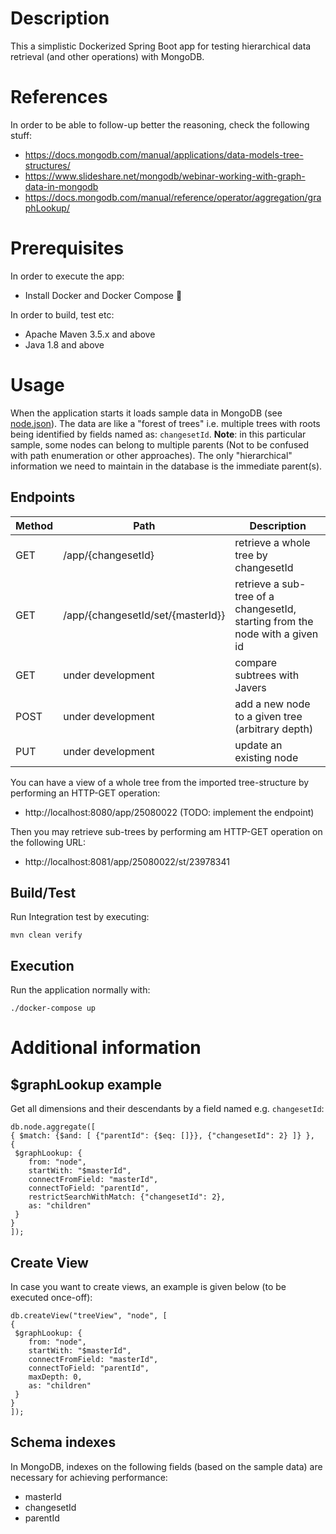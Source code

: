 # Description
This a simplistic Dockerized Spring Boot app for testing hierarchical data retrieval (and other operations) with MongoDB.

# References
In order to be able to follow-up better the reasoning, check the following stuff:
- https://docs.mongodb.com/manual/applications/data-models-tree-structures/
- https://www.slideshare.net/mongodb/webinar-working-with-graph-data-in-mongodb
- https://docs.mongodb.com/manual/reference/operator/aggregation/graphLookup/

# Prerequisites
In order to execute the app:
- Install Docker and Docker Compose :whale:

In order to build, test etc:
- Apache Maven 3.5.x and above
- Java 1.8 and above

# Usage
When the application starts it loads sample data in MongoDB (see [node.json](https://github.com/kmandalas/spring-mongodb-graphlookup/blob/master/mongo-init/data-import/node.json)).
The data are like a "forest of trees" i.e. multiple trees with roots being identified by fields named as: `changesetId`. 
**Note**: in this particular sample, some nodes can belong to multiple parents (Not to be confused with path enumeration or other approaches). 
The only "hierarchical" information we need to maintain in the database is the immediate parent(s).

## Endpoints 

Method	| Path	| Description
------------- | ------------------------- | ------------- |
GET	| /app/{changesetId}	| retrieve a whole tree by changesetId
GET	| /app/{changesetId/set/{masterId}}	| retrieve a sub-tree of a changesetId, starting from the node with a given id
GET | under development | compare subtrees with Javers
POST | under development | add a new node to a given tree (arbitrary depth)
PUT | under development | update an existing node

You can have a view of a whole tree from the imported tree-structure by performing an HTTP-GET operation:
- http://localhost:8080/app/25080022 (TODO: implement the endpoint)

Then you may retrieve sub-trees by performing am HTTP-GET operation on the following URL:
- http://localhost:8081/app/25080022/st/23978341

## Build/Test
Run Integration test by executing:
```    
mvn clean verify
```
## Execution
Run the application normally with:
```
./docker-compose up
```
    
# Additional information

## $graphLookup example
Get all dimensions and their descendants by a field named e.g. `changesetId`:
```
db.node.aggregate([ 
{ $match: {$and: [ {"parentId": {$eq: []}}, {"changesetId": 2} ]} },
{
 $graphLookup: {
    from: "node",
    startWith: "$masterId",
    connectFromField: "masterId",
    connectToField: "parentId",
    restrictSearchWithMatch: {"changesetId": 2},
    as: "children"
 }
}
]);
```

## Create View
In case you want to create views, an example is given below (to be executed once-off):
```
db.createView("treeView", "node", [
{
 $graphLookup: {
    from: "node",
    startWith: "$masterId",
    connectFromField: "masterId",
    connectToField: "parentId",
    maxDepth: 0,
    as: "children"
 }
}
]);
```

## Schema indexes
In MongoDB, indexes on the following fields (based on the sample data) are necessary for achieving performance:
- masterId
- changesetId
- parentId